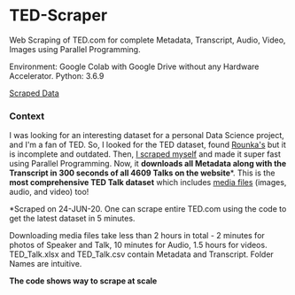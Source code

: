 # TED-Scraper
Web Scraping of TED.com for complete Metadata, Transcript, Audio, Video, Images using Parallel Programming.

Environment: Google Colab with Google Drive without any Hardware Accelerator. Python: 3.6.9

[Scraped Data](https://www.kaggle.com/thegupta/ted-talk)


### Context

I was looking for an interesting dataset for a personal Data Science project, and I'm a fan of TED. So, I looked for the TED dataset, found [Rounka's](https://www.kaggle.com/rounakbanik/ted-talks) but it is incomplete and outdated. Then, [I scraped myself](https://github.com/The-Gupta/TED-Scraper/blob/master/Scraper.ipynb) and made it super fast using Parallel Programming. Now, it **downloads all Metadata along with the Transcript in 300 seconds of all 4609 Talks on the website***. This is the **most comprehensive TED Talk dataset** which includes [media files](https://drive.google.com/drive/folders/1clqw9izazxafPDuIekXQYYdI-J42VvCR) (images, audio, and video) too!

*Scraped on 24-JUN-20. One can scrape entire TED.com using the code to get the latest dataset in 5 minutes.

Downloading media files take less than 2 hours in total - 2 minutes for photos of Speaker and Talk, 10 minutes for Audio, 1.5 hours for videos. <br> TED_Talk.xlsx and TED_Talk.csv contain Metadata and Transcript. Folder Names are intuitive.

**The code shows way to scrape at scale**
